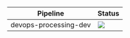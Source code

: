 
Pipeline | Status
-|-
devops-processing-dev | ![](https://dev.azure.com/IMSParamed-DevOps/IMSParamed.DevOps.Public.Dev/_apis/build/status%2Fimsparamed-devops-processing-dev?branchName=dev)



